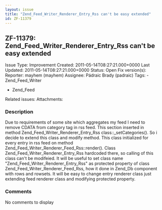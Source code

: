 ```yaml
---
layout: issue
title: "Zend_Feed_Writer_Renderer_Entry_Rss can't be easy extended"
id: ZF-11379
---
```


ZF-11379: Zend\_Feed\_Writer\_Renderer\_Entry\_Rss can't be easy extended
-------------------------------------------------------------------------

 Issue Type: Improvement Created: 2011-05-14T08:27:21.000+0000 Last Updated: 2011-05-14T08:27:21.000+0000 Status: Open Fix version(s): 
 Reporter:  mayhem (mayhem)  Assignee:  Pádraic Brady (padraic)  Tags: - Zend\_Feed\_Writer
- Zend\_Feed
 
 Related issues: 
 Attachments: 
### Description

Due to requirements of some site which aggregates my feed I need to remove CDATA from category tag in rss feed. This section inserted in method Zend\_Feed\_Writer\_Renderer\_Entry\_Rss class::\_setCategories(). So i decide to extend this class and modify method. This class initialized for every entry in rss feed on method Zend\_Feed\_Writer\_Renderer\_Feed\_Rss::render(). Class Zend\_Feed\_Writer\_Renderer\_Entry\_Rss hardcoded there, so calling of this class can't be modifeied. It will be useful to set class name "Zend\_Feed\_Writer\_Renderer\_Entry\_Rss" as protected property of class Zend\_Feed\_Writer\_Renderer\_Feed\_Rss, how it done in Zend\_Db component with rows and rowsets. It will be easy to change entry renderer class just extending feed renderer class and modifying protected property.

 

 

### Comments

No comments to display